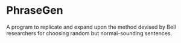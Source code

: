 PhraseGen
=========

A program to replicate and expand upon the method devised by Bell researchers for choosing random but normal-sounding sentences.
